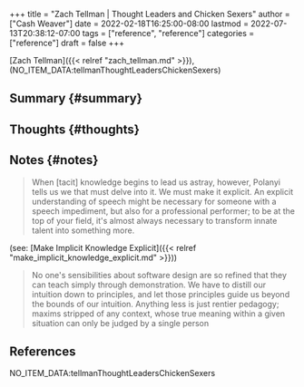 +++
title = "Zach Tellman | Thought Leaders and Chicken Sexers"
author = ["Cash Weaver"]
date = 2022-02-18T16:25:00-08:00
lastmod = 2022-07-13T20:38:12-07:00
tags = ["reference", "reference"]
categories = ["reference"]
draft = false
+++

[Zach Tellman]({{< relref "zach_tellman.md" >}}), (NO_ITEM_DATA:tellmanThoughtLeadersChickenSexers)


## Summary {#summary}


## Thoughts {#thoughts}


## Notes {#notes}

> When [tacit] knowledge begins to lead us astray, however, Polanyi tells us we that must delve into it. We must make it explicit. An explicit understanding of speech might be necessary for someone with a speech impediment, but also for a professional performer; to be at the top of your field, it's almost always necessary to transform innate talent into something more.

(see: [Make Implicit Knowledge Explicit]({{< relref "make_implicit_knowledge_explicit.md" >}}))

> No one's sensibilities about software design are so refined that they can teach simply through demonstration. We have to distill our intuition down to principles, and let those principles guide us beyond the bounds of our intuition. Anything less is just rentier pedagogy; maxims stripped of any context, whose true meaning within a given situation can only be judged by a single person

## References

<style>.csl-entry{text-indent: -1.5em; margin-left: 1.5em;}</style><div class="csl-bib-body">
  <div class="csl-entry">NO_ITEM_DATA:tellmanThoughtLeadersChickenSexers</div>
</div>
